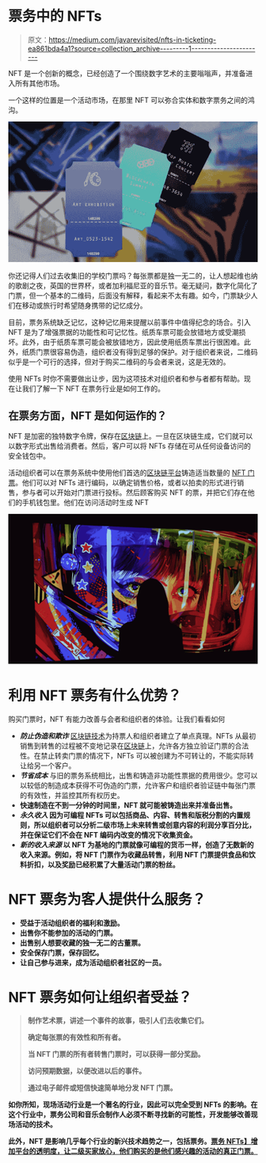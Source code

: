 # 票务中的 NFTs

> 原文：<https://medium.com/javarevisited/nfts-in-ticketing-ea861bda4a1?source=collection_archive---------1----------------------->

NFT 是一个创新的概念，已经创造了一个围绕数字艺术的主要嗡嗡声，并准备进入所有其他市场。

一个这样的位置是一个活动市场，在那里 NFT 可以弥合实体和数字票务之间的鸿沟。

![](img/56a62b745cce288bf81d72d9a9ad0b3f.png)

你还记得人们过去收集旧的学校门票吗？每张票都是独一无二的，让人想起维也纳的歌剧之夜，英国的世界杯，或者加利福尼亚的音乐节。毫无疑问，数字化简化了门票，但一个基本的二维码，后面没有解释，看起来不太有趣。如今，门票缺少人们在移动或旅行时希望随身携带的记忆成分。

目前，票务系统缺乏记忆，这种记忆用来提醒以前事件中值得纪念的场合。引入 NFT 是为了增强票据的功能性和可记忆性。纸质车票可能会放错地方或受潮损坏。此外，由于纸质车票可能会被放错地方，因此使用纸质车票出行很困难。此外，纸质门票很容易伪造，组织者没有得到足够的保护。对于组织者来说，二维码似乎是一个可行的选择，但对于购买二维码的与会者来说，这是无效的。

使用 NFTs 时你不需要做出让步，因为这项技术对组织者和参与者都有帮助。现在让我们了解一下 NFT 在票务行业是如何工作的。

## 在票务方面，NFT 是如何运作的？

NFT 是加密的独特数字令牌，保存在[区块链](/javarevisited/best-blockchain-courses-and-certification-in-2020-63729f8f04d0)上。一旦在区块链生成，它们就可以以数字形式出售给消费者。然后，客户可以将 NFTs 存储在可从任何设备访问的安全钱包中。

活动组织者可以在票务系统中使用他们首选的[区块链平台](/javarevisited/7-free-courses-to-learn-blockchain-in-2020-764e66b47ebe)铸造适当数量的 [NFT 门票](https://www.leewayhertz.com/how-nft-ticketing-works/)。他们可以对 NFTs 进行编码，以确定销售价格，或者以拍卖的形式进行销售，参与者可以开始对门票进行投标。然后顾客购买 NFT 的票，并把它们存在他们的手机钱包里。他们在访问活动时生成 NFT

![](img/e4c0a5cbd052e68b65cf02c7c7f2eed2.png)

# 利用 NFT 票务有什么优势？

购买门票时，NFT 有能力改善与会者和组织者的体验。让我们看看如何

*   ***防止伪造和欺诈***
    [区块链技术](https://www.java67.com/2018/02/5-free-blockchain-technology-courses.html)为持票人和组织者建立了单点真理。NFTs 从最初销售到转售的过程被不变地记录在[区块链](https://javarevisited.blogspot.com/2020/07/top-5-online-courses-to-learn-blockchain.html#axzz6tFYADc00)上，允许各方独立验证门票的合法性。在禁止转卖门票的情况下，NFTs 可以被创建为不可转让的，不能实际转让给另一个客户。
*   ***节省成本***
    与旧的票务系统相比，出售和铸造非功能性票据的费用很少。您可以以较低的制造成本获得不可伪造的门票，允许客户和组织者验证链中每张门票的有效性，并监控其所有权历史。
*   **快速制造在不到一分钟的时间里，NFT 就可能被铸造出来并准备出售。**
*   *****永久收入***
    因为可编程 NFTs 可以包括商品、内容、转售和版税分割的内置规则，所以组织者可以分析二级市场上未来转售或创意内容的利润分享百分比，并在保证它们不会在 NFT 编码内改变的情况下收集资金。**
*   *****新的收入来源***
    以 NFT 为基地的门票就像可编程的货币一样，创造了无数新的收入来源。例如，将 NFT 门票作为收藏品转售，利用 NFT 门票提供食品和饮料折扣，以及奖励已经积累了大量活动门票的粉丝。**

# **NFT 票务为客人提供什么服务？**

*   **受益于活动组织者的福利和激励。**
*   **出售你不能参加的活动的门票。**
*   **出售别人想要收藏的独一无二的古董票。**
*   **安全保存门票，保存回忆。**
*   **让自己参与进来，成为活动组织者社区的一员。**

# **NFT 票务如何让组织者受益？**

> **制作艺术票，讲述一个事件的故事，吸引人们去收集它们。**
> 
> **确定每张票的有效性和所有者。**
> 
> **当 NFT 门票的所有者转售门票时，可以获得一部分奖励。**
> 
> **访问预期数据，以便改进以后的事件。**
> 
> **通过电子邮件或短信快速简单地分发 NFT 门票。**

**如你所知，现场活动行业是一个著名的行业，因此可以完全受到 NFTs 的影响。在这个行业中，票务公司和音乐会制作人必须不断寻找新的可能性，开发能够改善现场活动的技术。**

**此外，NFT 是影响几乎每个行业的新兴技术趋势之一，包括票务。[票务 NFTs】增加平台的透明度，让二级买家放心，他们购买的是他们感兴趣的活动的真正门票。](https://www.leewayhertz.com/how-nft-ticketing-works/)**